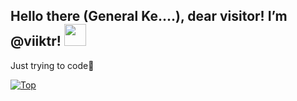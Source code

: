 Hello there (General Ke....), dear visitor! I’m @viiktr! <img height="35px" src="https://media.giphy.com/media/hvRJCLFzcasrR4ia7z/giphy.gif">
---

<!--- The colored part took embarrassingly long to figure out --->
Just trying to code🔹

<!--- My top languages --->
[![Top](https://github-readme-stats-three-bice-61.vercel.app/api/top-langs/?username=viiktr&theme=github_dark&title_color=007b77&border_color=007b77&bg_color=00000000&border_radius=10.0&custom_title=The%20projects%20I%20code%20are%20in...&layout=compact)](https://github.com/viiktr)

<!---
viiktr/viiktr is a ✨ special ✨ repository because its `README.md` (this file) appears on your GitHub profile.
You can click the Preview link to take a look at your changes.
--->

